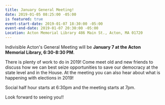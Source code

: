 ```yaml
---
title: January General Meeting!
date: 2019-01-05 08:25:00 -05:00
is featured: true
event-start-date: 2019-01-07 18:30:00 -05:00
event-end-date: 2019-01-07 20:30:00 -05:00
Location: Acton Memorial Library 486 Main St., Acton, MA 01720
---
```


Indivisible Acton's General Meeting will be **January 7 at the Acton Memorial Library, 6:30-8:30 PM**.

There is plenty of work to do in 2019!  Come meet old and new friends to discuss how we can best seize opportunities to save our democracy at the state level and in the House.   At the meeting you can also hear about what is happening with elections in 2019!

Social half hour starts at 6:30pm and the meeting starts at 7pm.

Look forward to seeing you!!